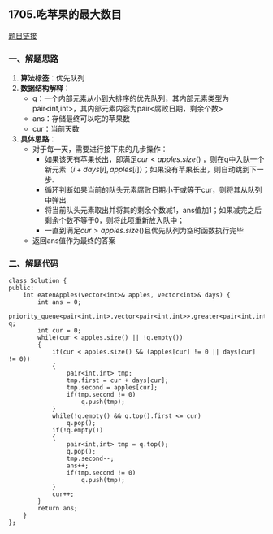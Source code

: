 ## 1705.吃苹果的最大数目
[题目链接](https://leetcode-cn.com/problems/maximum-number-of-eaten-apples/)
### 一、解题思路
1. **算法标签**：优先队列
2. **数据结构解释**：
    * q：一个内部元素从小到大排序的优先队列，其内部元素类型为pair<int,int>，其内部元素内容为pair<腐败日期，剩余个数>
    * ans：存储最终可以吃的苹果数
    * cur：当前天数
3. **具体思路**：
    * 对于每一天，需要进行接下来的几步操作：
        * 如果该天有苹果长出，即满足$cur < apples.size()$ ，则在q中入队一个新元素$（i+days[i],apples[i]）$；如果没有苹果长出，则自动跳到下一步.
        * 循环判断如果当前的队头元素腐败日期小于或等于cur，则将其从队列中弹出.
        * 将当前队头元素取出并将其的剩余个数减1，ans值加1；如果减完之后剩余个数不等于0，则将此项重新放入队中；
        * 一直到满足$cur>apples.size()$且优先队列为空时函数执行完毕
    * 返回ans值作为最终的答案
### 二、解题代码
```C++{.line-numbers}
class Solution {
public:
    int eatenApples(vector<int>& apples, vector<int>& days) {
        int ans = 0;
        priority_queue<pair<int,int>,vector<pair<int,int>>,greater<pair<int,int>>> q;
        int cur = 0;
        while(cur < apples.size() || !q.empty())
        {
            if(cur < apples.size() && (apples[cur] != 0 || days[cur] != 0))
            {
                pair<int,int> tmp;
                tmp.first = cur + days[cur];
                tmp.second = apples[cur];
                if(tmp.second != 0)
                    q.push(tmp);
            }
            while(!q.empty() && q.top().first <= cur)
                q.pop();
            if(!q.empty())
            {
                pair<int,int> tmp = q.top();
                q.pop();
                tmp.second--;
                ans++;
                if(tmp.second != 0)
                    q.push(tmp);
            }
            cur++;
        }
        return ans;
    }
};
```